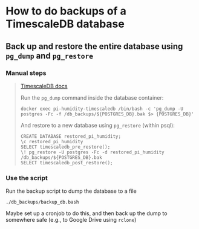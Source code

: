 # How to do backups of a TimescaleDB database

## Back up and restore the entire database using ```pg_dump``` and ```pg_restore```

### Manual steps

> [TimescaleDB docs](https://docs.timescale.com/self-hosted/latest/backup-and-restore/pg-dump-and-restore/)
>
> Run the ```pg_dump``` command inside the database container:
>
>     docker exec pi-humidity-timescaledb /bin/bash -c 'pg_dump -U postgres -Fc -f /db_backups/${POSTGRES_DB}.bak $> {POSTGRES_DB}'
>
> And restore to a new database using ```pg_restore``` (within psql):
>
>     CREATE DATABASE restored_pi_humidity;
>     \c restored_pi_humidity
>     SELECT timescaledb_pre_restore();
>     \! pg_restore -U postgres -Fc -d restored_pi_humidity /db_backups/${POSTGRES_DB}.bak
>     SELECT timescaledb_post_restore();

### Use the script

Run the backup script to dump the database to a file

    ./db_backups/backup_db.bash

Maybe set up a cronjob to do this, and then back up the dump to somewhere safe (e.g., to Google Drive using ```rclone```)

